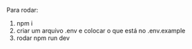 Para rodar:

1. npm i
2. criar um arquivo .env e colocar o que está no .env.example
3. rodar npm run dev